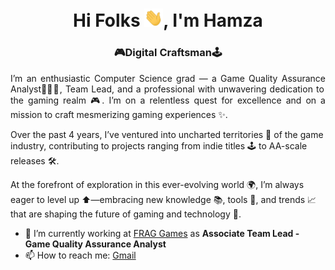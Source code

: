 <h1 align="center">Hi Folks <img src="./assets/wave.gif" width="30">, I'm Hamza</h1>

<h3 align="center">🎮Digital Craftsman🕹️</h3>

<p align="justify">
I’m an enthusiastic Computer Science grad — a Game Quality Assurance Analyst👨🏻‍💻, Team Lead, and a professional with unwavering dedication to the gaming realm 🎮. I’m on a relentless quest for excellence and on a mission to craft mesmerizing gaming experiences ✨.

Over the past 4 years, I’ve ventured into uncharted territories 🌌 of the game industry, contributing to projects ranging from indie titles 🕹️ to AA-scale releases 🛠️.

At the forefront of exploration in this ever-evolving world 🌍, I’m always eager to level up ⬆️—embracing new knowledge 📚, tools 🧰, and trends 📈 that are shaping the future of gaming and technology 🚀.

</p>

- 🔭 I’m currently working at [FRAG Games](https://www.frag-games.com/) as **Associate Team Lead - Game Quality Assurance Analyst**
- 📫 How to reach me: [Gmail](mailto:dev.hamzasultan@gmail.com)
